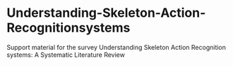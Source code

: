 # Understanding-Skeleton-Action-Recognitionsystems
Support material for the survey Understanding Skeleton Action Recognition systems: A Systematic Literature Review
